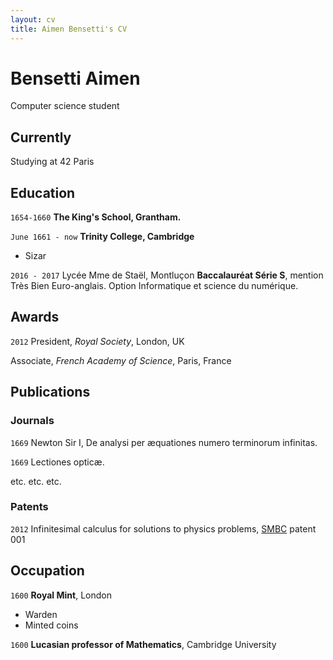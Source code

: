 ```yaml
---
layout: cv
title: Aimen Bensetti's CV
---
```

# Bensetti Aimen
Computer science student


## Currently

Studying at 42 Paris

## Education

`1654-1660`
__The King's School, Grantham.__

`June 1661 - now`
__Trinity College, Cambridge__

- Sizar

`2016 - 2017` Lycée Mme de Staël, Montluçon
__Baccalauréat Série S__, mention Très Bien Euro-anglais. Option Informatique et science du numérique.


## Awards

`2012`
President, *Royal Society*, London, UK

Associate, *French Academy of Science*, Paris, France



## Publications

<!-- A list is also available [online](http://scholar.google.co.uk/citations?user=LTOTl0YAAAAJ) -->

### Journals

`1669`
Newton Sir I, De analysi per æquationes numero terminorum infinitas. 

`1669`
Lectiones opticæ.

etc. etc. etc.

### Patents

`2012`
Infinitesimal calculus for solutions to physics problems, [SMBC](http://www.techdirt.com/articles/20121011/09312820678/if-patents-had-been-around-time-newton.shtml) patent 001


## Occupation

`1600`
__Royal Mint__, London

- Warden
- Minted coins

`1600`
__Lucasian professor of Mathematics__, Cambridge University



<!-- ### Footer

Last updated: May 2013 -->


